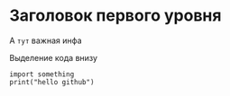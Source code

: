 # Заголовок первого уровня  
А `тут` важная инфа  


Выделение кода внизу  
```
import something
print("hello github")

